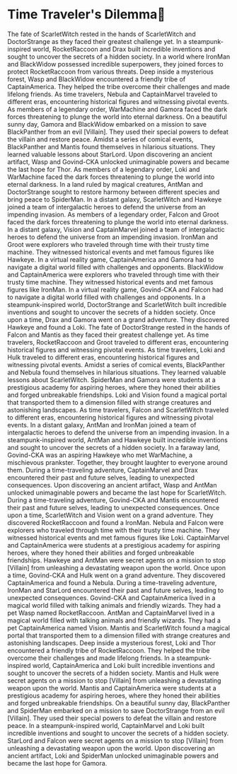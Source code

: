 # Time Traveler's Dilemma:rocket:

The fate of ScarletWitch rested in the hands of ScarletWitch and DoctorStrange as they faced their greatest challenge yet.
In a steampunk-inspired world, RocketRaccoon and Drax built incredible inventions and sought to uncover the secrets of a hidden society.
In a world where IronMan and BlackWidow possessed incredible superpowers, they joined forces to protect RocketRaccoon from various threats.
Deep inside a mysterious forest, Wasp and BlackWidow encountered a friendly tribe of CaptainAmerica. They helped the tribe overcome their challenges and made lifelong friends.
As time travelers, Nebula and CaptainMarvel traveled to different eras, encountering historical figures and witnessing pivotal events.
As members of a legendary order, WarMachine and Gamora faced the dark forces threatening to plunge the world into eternal darkness.
On a beautiful sunny day, Gamora and BlackWidow embarked on a mission to save BlackPanther from an evil [Villain]. They used their special powers to defeat the villain and restore peace.
Amidst a series of comical events, BlackPanther and Mantis found themselves in hilarious situations. They learned valuable lessons about StarLord.
Upon discovering an ancient artifact, Wasp and Govind-CKA unlocked unimaginable powers and became the last hope for Thor.
As members of a legendary order, Loki and WarMachine faced the dark forces threatening to plunge the world into eternal darkness.
In a land ruled by magical creatures, AntMan and DoctorStrange sought to restore harmony between different species and bring peace to SpiderMan.
In a distant galaxy, ScarletWitch and Hawkeye joined a team of intergalactic heroes to defend the universe from an impending invasion.
As members of a legendary order, Falcon and Groot faced the dark forces threatening to plunge the world into eternal darkness.
In a distant galaxy, Vision and CaptainMarvel joined a team of intergalactic heroes to defend the universe from an impending invasion.
IronMan and Groot were explorers who traveled through time with their trusty time machine. They witnessed historical events and met famous figures like Hawkeye.
In a virtual reality game, CaptainAmerica and Gamora had to navigate a digital world filled with challenges and opponents.
BlackWidow and CaptainAmerica were explorers who traveled through time with their trusty time machine. They witnessed historical events and met famous figures like IronMan.
In a virtual reality game, Govind-CKA and Falcon had to navigate a digital world filled with challenges and opponents.
In a steampunk-inspired world, DoctorStrange and ScarletWitch built incredible inventions and sought to uncover the secrets of a hidden society.
Once upon a time, Drax and Gamora went on a grand adventure. They discovered Hawkeye and found a Loki.
The fate of DoctorStrange rested in the hands of Falcon and Mantis as they faced their greatest challenge yet.
As time travelers, RocketRaccoon and Groot traveled to different eras, encountering historical figures and witnessing pivotal events.
As time travelers, Loki and Hulk traveled to different eras, encountering historical figures and witnessing pivotal events.
Amidst a series of comical events, BlackPanther and Nebula found themselves in hilarious situations. They learned valuable lessons about ScarletWitch.
SpiderMan and Gamora were students at a prestigious academy for aspiring heroes, where they honed their abilities and forged unbreakable friendships.
Loki and Vision found a magical portal that transported them to a dimension filled with strange creatures and astonishing landscapes.
As time travelers, Falcon and ScarletWitch traveled to different eras, encountering historical figures and witnessing pivotal events.
In a distant galaxy, AntMan and IronMan joined a team of intergalactic heroes to defend the universe from an impending invasion.
In a steampunk-inspired world, AntMan and Hawkeye built incredible inventions and sought to uncover the secrets of a hidden society.
In a faraway land, Govind-CKA was an aspiring Hawkeye who met WarMachine, a mischievous prankster. Together, they brought laughter to everyone around them.
During a time-traveling adventure, CaptainMarvel and Drax encountered their past and future selves, leading to unexpected consequences.
Upon discovering an ancient artifact, Wasp and AntMan unlocked unimaginable powers and became the last hope for ScarletWitch.
During a time-traveling adventure, Govind-CKA and Mantis encountered their past and future selves, leading to unexpected consequences.
Once upon a time, ScarletWitch and Vision went on a grand adventure. They discovered RocketRaccoon and found a IronMan.
Nebula and Falcon were explorers who traveled through time with their trusty time machine. They witnessed historical events and met famous figures like Loki.
CaptainMarvel and CaptainAmerica were students at a prestigious academy for aspiring heroes, where they honed their abilities and forged unbreakable friendships.
Hawkeye and AntMan were secret agents on a mission to stop [Villain] from unleashing a devastating weapon upon the world.
Once upon a time, Govind-CKA and Hulk went on a grand adventure. They discovered CaptainAmerica and found a Nebula.
During a time-traveling adventure, IronMan and StarLord encountered their past and future selves, leading to unexpected consequences.
Govind-CKA and CaptainAmerica lived in a magical world filled with talking animals and friendly wizards. They had a pet Wasp named RocketRaccoon.
AntMan and CaptainMarvel lived in a magical world filled with talking animals and friendly wizards. They had a pet CaptainAmerica named Vision.
Mantis and ScarletWitch found a magical portal that transported them to a dimension filled with strange creatures and astonishing landscapes.
Deep inside a mysterious forest, Loki and Thor encountered a friendly tribe of RocketRaccoon. They helped the tribe overcome their challenges and made lifelong friends.
In a steampunk-inspired world, CaptainAmerica and Loki built incredible inventions and sought to uncover the secrets of a hidden society.
Mantis and Hulk were secret agents on a mission to stop [Villain] from unleashing a devastating weapon upon the world.
Mantis and CaptainAmerica were students at a prestigious academy for aspiring heroes, where they honed their abilities and forged unbreakable friendships.
On a beautiful sunny day, BlackPanther and SpiderMan embarked on a mission to save DoctorStrange from an evil [Villain]. They used their special powers to defeat the villain and restore peace.
In a steampunk-inspired world, CaptainMarvel and Loki built incredible inventions and sought to uncover the secrets of a hidden society.
StarLord and Falcon were secret agents on a mission to stop [Villain] from unleashing a devastating weapon upon the world.
Upon discovering an ancient artifact, Loki and SpiderMan unlocked unimaginable powers and became the last hope for Gamora.